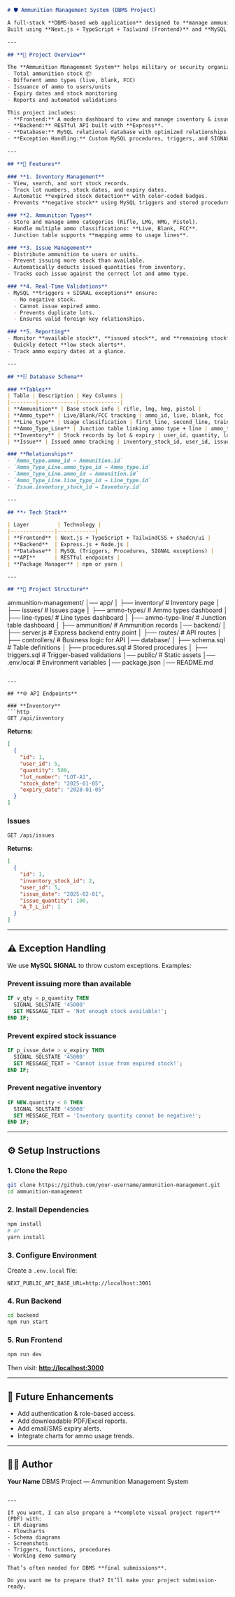 ```markdown
# 🛡️ Ammunition Management System (DBMS Project)

A full-stack **DBMS-based web application** designed to **manage ammunition stock, distribution, and tracking**.  
Built using **Next.js + TypeScript + Tailwind (Frontend)** and **MySQL + Express (Backend)**.

---

## **📌 Project Overview**

The **Ammunition Management System** helps military or security organizations track:
- Total ammunition stock 📦
- Different ammo types (live, blank, FCC)
- Issuance of ammo to users/units
- Expiry dates and stock monitoring
- Reports and automated validations

This project includes:
- **Frontend:** A modern dashboard to view and manage inventory & issues.
- **Backend:** RESTful API built with **Express**.
- **Database:** MySQL relational database with optimized relationships.
- **Exception Handling:** Custom MySQL procedures, triggers, and SIGNAL-based validations.

---

## **🚀 Features**

### **1. Inventory Management**
- View, search, and sort stock records.
- Track lot numbers, stock dates, and expiry dates.
- Automatic **expired stock detection** with color-coded badges.
- Prevents **negative stock** using MySQL triggers and stored procedures.

### **2. Ammunition Types**
- Store and manage ammo categories (Rifle, LMG, HMG, Pistol).
- Handle multiple ammo classifications: **Live, Blank, FCC**.
- Junction table supports **mapping ammo to usage lines**.

### **3. Issue Management**
- Distribute ammunition to users or units.
- Prevent issuing more stock than available.
- Automatically deducts issued quantities from inventory.
- Tracks each issue against the correct lot and ammo type.

### **4. Real-Time Validations**
- MySQL **triggers + SIGNAL exceptions** ensure:
  - No negative stock.
  - Cannot issue expired ammo.
  - Prevents duplicate lots.
  - Ensures valid foreign key relationships.

### **5. Reporting**
- Monitor **available stock**, **issued stock**, and **remaining stock**.
- Quickly detect **low stock alerts**.
- Track ammo expiry dates at a glance.

---

## **🗄️ Database Schema**

### **Tables**
| Table | Description | Key Columns |
|--------|------------|-------------|
| **Ammunition** | Base stock info | rifle, lmg, hmg, pistol |
| **Ammo_type** | Live/Blank/FCC tracking | ammo_id, live, blank, fcc |
| **Line_type** | Usage classification | first_line, second_line, training |
| **Ammo_Type_Line** | Junction table linking ammo type + line | ammo_type_id, ammo_id, line_type_id |
| **Inventory** | Stock records by lot & expiry | user_id, quantity, lot_number, stock_date, expiry_date |
| **Issue** | Issued ammo tracking | inventory_stock_id, user_id, issue_date, issue_quantity, A_T_L_id |

### **Relationships**
- `Ammo_type.ammo_id → Ammunition.id`
- `Ammo_Type_Line.ammo_type_id → Ammo_type.id`
- `Ammo_Type_Line.ammo_id → Ammunition.id`
- `Ammo_Type_Line.line_type_id → Line_type.id`
- `Issue.inventory_stock_id → Inventory.id`

---

## **⚡ Tech Stack**

| Layer         | Technology |
|--------------|------------|
| **Frontend** | Next.js + TypeScript + TailwindCSS + shadcn/ui |
| **Backend**  | Express.js + Node.js |
| **Database** | MySQL (Triggers, Procedures, SIGNAL exceptions) |
| **API**      | RESTful endpoints |
| **Package Manager** | npm or yarn |

---

## **📂 Project Structure**

```

ammunition-management/
│── app/
│   ├── inventory/         # Inventory page
│   ├── issues/            # Issues page
│   ├── ammo-types/        # Ammo types dashboard
│   ├── line-types/        # Line types dashboard
│   ├── ammo-type-line/    # Junction table dashboard
│   ├── ammunition/        # Ammunition records
│── backend/
│   ├── server.js          # Express backend entry point
│   ├── routes/            # API routes
│   ├── controllers/       # Business logic for API
│── database/
│   ├── schema.sql         # Table definitions
│   ├── procedures.sql     # Stored procedures
│   ├── triggers.sql       # Trigger-based validations
│── public/                # Static assets
│── .env.local             # Environment variables
│── package.json
│── README.md

````

---

## **🌐 API Endpoints**

### **Inventory**
```http
GET /api/inventory
````

**Returns:**

```json
[
  {
    "id": 1,
    "user_id": 5,
    "quantity": 500,
    "lot_number": "LOT-A1",
    "stock_date": "2025-01-05",
    "expiry_date": "2028-01-05"
  }
]
```

### **Issues**

```http
GET /api/issues
```

**Returns:**

```json
[
  {
    "id": 1,
    "inventory_stock_id": 2,
    "user_id": 5,
    "issue_date": "2025-02-01",
    "issue_quantity": 100,
    "A_T_L_id": 1
  }
]
```

---

## **⚠️ Exception Handling**

We use **MySQL SIGNAL** to throw custom exceptions. Examples:

### **Prevent issuing more than available**

```sql
IF v_qty < p_quantity THEN
  SIGNAL SQLSTATE '45000'
  SET MESSAGE_TEXT = 'Not enough stock available!';
END IF;
```

### **Prevent expired stock issuance**

```sql
IF p_issue_date > v_expiry THEN
  SIGNAL SQLSTATE '45000'
  SET MESSAGE_TEXT = 'Cannot issue from expired stock!';
END IF;
```

### **Prevent negative inventory**

```sql
IF NEW.quantity < 0 THEN
  SIGNAL SQLSTATE '45000'
  SET MESSAGE_TEXT = 'Inventory quantity cannot be negative!';
END IF;
```

---

## **⚙️ Setup Instructions**

### **1. Clone the Repo**

```bash
git clone https://github.com/your-username/ammunition-management.git
cd ammunition-management
```

### **2. Install Dependencies**

```bash
npm install
# or
yarn install
```

### **3. Configure Environment**

Create a `.env.local` file:

```env
NEXT_PUBLIC_API_BASE_URL=http://localhost:3001
```

### **4. Run Backend**

```bash
cd backend
npm run start
```

### **5. Run Frontend**

```bash
npm run dev
```

Then visit: **[http://localhost:3000](http://localhost:3000)**

---

## **🎯 Future Enhancements**

* Add authentication & role-based access.
* Add downloadable PDF/Excel reports.
* Add email/SMS expiry alerts.
* Integrate charts for ammo usage trends.

---

## **👨‍💻 Author**

**Your Name**
DBMS Project — Ammunition Management System

```

---

If you want, I can also prepare a **complete visual project report** (PDF) with:  
- ER diagrams  
- Flowcharts  
- Schema diagrams  
- Screenshots  
- Triggers, functions, procedures  
- Working demo summary  

That’s often needed for DBMS **final submissions**.  

Do you want me to prepare that? It’ll make your project submission-ready.
```
